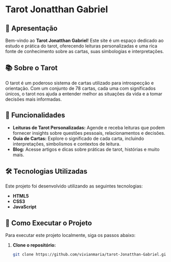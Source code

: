 # Tarot Jonatthan Gabriel

## 🌟 Apresentação

Bem-vindo ao **Tarot Jonatthan Gabriel**! Este site é um espaço dedicado ao estudo e prática do tarot, oferecendo leituras personalizadas e uma rica fonte de conhecimento sobre as cartas, suas simbologias e interpretações.

## 📚 Sobre o Tarot

O tarot é um poderoso sistema de cartas utilizado para introspecção e orientação. Com um conjunto de 78 cartas, cada uma com significados únicos, o tarot nos ajuda a entender melhor as situações da vida e a tomar decisões mais informadas.

## 🚀 Funcionalidades

- **Leituras de Tarot Personalizadas:** Agende e receba leituras que podem fornecer insights sobre questões pessoais, relacionamentos e decisões.
- **Guia de Cartas:** Explore o significado de cada carta, incluindo interpretações, simbolismos e contextos de leitura.
- **Blog:** Acesse artigos e dicas sobre práticas de tarot, histórias e muito mais.

## 🛠️ Tecnologias Utilizadas

Este projeto foi desenvolvido utilizando as seguintes tecnologias:

- **HTML5**
- **CSS3**
- **JavaScript**


## 🔧 Como Executar o Projeto

Para executar este projeto localmente, siga os passos abaixo:

1. **Clone o repositório:**
   ```bash
   git clone https://github.com/vivianmaria/tarot-Jonatthan-Gabriel.git


